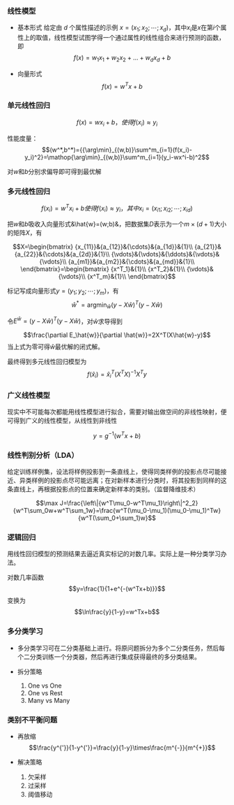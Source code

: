 ### 线性模型
- 基本形式
给定由 ${d}$ 个属性描述的示例 $x=(x_1;x_2;\cdots;x_d)$，其中$x_i$是$x$在第$i$个属性上的取值，线性模型试图学得一个通过属性的线性组合来进行预测的函数，即
$$f(x)=w_1x_1+w_2x_2+...+w_dx_d+b$$

- 向量形式
$$f(x)=w^Tx+b$$

### 单元线性回归
$$f(x)=wx_i+b，使得f(x_i)\approx{y_i}$$

性能度量：
$$(w^*,b^*)={{\arg\min}_{(w,b)}\sum^m_{i=1}(f(x_i)-y_i)^2}=\mathop{\arg\min}_{(w,b)}\sum^m_{i=1}(y_i-wx^i-b)^2$$

对$w$和$b$分别求偏导即可得到最优解

### 多元线性回归 
$$f(x_i)=w^Tx_i+b使得f(x_i)\approx{y_i}，其中{x_i}=(x_{i1};x_{i2};\cdots;x_{id})$$

把$w$和$b$吸收入向量形式&\hat{w}=(w;b)&，把数据集$D$表示为一个$m\times(d+1)$大小的矩阵$X$，有

$$X=\begin{bmatrix}
{x_{11}}&{a_{12}}&{\cdots}&{a_{1d}}&{1}\\
{a_{21}}&{a_{22}}&{\cdots}&{a_{2d}}&{1}\\
{\vdots}&{\vdots}&{\ddots}&{\vdots}&{\vdots}\\
{a_{m1}}&{a_{m2}}&{\cdots}&{a_{md}}&{1}\\
\end{bmatrix}=\begin{bmatrix}
{x^T_1}&{1}\\
{x^T_2}&{1}\\
{\vdots}&{\vdots}\\
{x^T_m}&{1}\\
\end{bmatrix}$$

标记写成向量形式$y=(y_1;y_2;\cdots;y_m)$，有
$$\hat{w}^*=\mathop{\arg\min}_\hat{w}(y-X\hat{w})^T(y-X\hat{w})$$

令$E^\hat{w}=(y-X\hat{w})^T(y-X\hat{w})$，对$\hat{w}$求导得到

$$\frac{\partial E_\hat{w}}{\partial \hat{w}}=2X^T(X\hat{w}-y)$$
当上式为零可得$\hat{w}$最优解的闭式解。

最终得到多元线性回归模型为
$$f(\hat{x}_i)=\hat{x}^T_i(X^TX)^{-1}X^Ty$$

### 广义线性模型
现实中不可能每次都能用线性模型进行拟合，需要对输出做空间的非线性映射，便可得到广义的线性模型，从线性到非线性

$$y=g^{-1}(w^Tx+b)$$

### 线性判别分析（LDA）
给定训练样例集，设法将样例投影到一条直线上，使得同类样例的投影点尽可能接近、异类样例的投影点尽可能远离；在对新样本进行分类时，将其投影到同样的这条直线上，再根据投影点的位置来确定新样本的类别。（监督降维技术）

$$\max J=\frac{\left\|{w^T\mu_0-w^T\mu_1}\right\|^2_2}{w^T\sum_0w+w^T\sum_1w}=\frac{w^T(\mu_0-\mu_1)(\mu_0-\mu_1)^Tw}{w^T(\sum_0+\sum_1)w}$$

### 逻辑回归
用线性回归模型的预测结果去逼近真实标记的对数几率。实际上是一种分类学习办法。

对数几率函数
$$y=\frac{1}{1+e^{-(w^Tx+b)}}$$
变换为
$$\ln\frac{y}{1-y}=w^Tx+b$$


### 多分类学习
- 多分类学习可在二分类基础上进行。将原问题拆分为多个二分类任务，然后每个二分类训练一个分类器，然后再进行集成获得最终的多分类结果。

- 拆分策略
    1. One vs One
    2. One vs Rest
    3. Many vs Many

### 类别不平衡问题
- 再放缩
    $$\frac{y^{'}}{1-y^{'}}=\frac{y}{1-y}\times\frac{m^{-}}{m^{+}}$$

- 解决策略
    1. 欠采样
    2. 过采样
    3. 阈值移动
